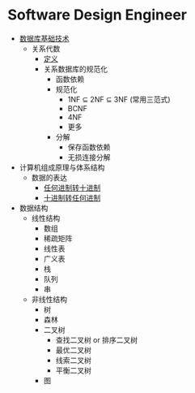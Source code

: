 # Software Design Engineer
-   [数据库基础技术](./Fundamentals%20of%20Database%20Technology/README.md)
    -   关系代数
        -   [定义](./Relational%20Algebra/Definition.md)
        -   关系数据库的规范化
            -   函数依赖
            -   规范化
                -   1NF ⊆ 2NF ⊆ 3NF (常用三范式)
                -   BCNF
                -   4NF
                -   更多
            -   分解
                -   保存函数依赖
                -   无损连接分解
-   计算机组成原理与体系结构
    -   数据的表达
        -   [任何进制转十进制](./Computer%20Organization%20and%20Architecture//Representation%20of%20Data/R%20To%20Decimal.md)
        -   [十进制转任何进制](./Computer%20Organization%20and%20Architecture//Representation%20of%20Data/Decimal%20To%20Binary.md)
-   数据结构
    -   线性结构
        -   数组
        -   稀疏矩阵
        -   线性表
        -   广义表
        -   栈
        -   队列
        -   串
    -   非线性结构
        -   树
        -   森林
        -   二叉树
            -   查找二叉树 or 排序二叉树
            -   最优二叉树
            -   线索二叉树
            -   平衡二叉树
        -   图
